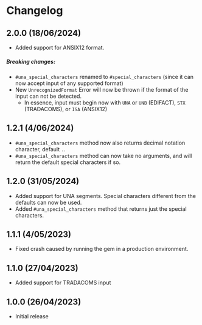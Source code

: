 # Changelog

## 2.0.0 (18/06/2024)

* Added support for ANSIX12 format.

##### Breaking changes:
* `#una_special_characters` renamed to `#special_characters` (since it can now accept input of any supported format)
* New `UnrecognizedFormat` Error will now be thrown if the format of the input can not be detected.
    * In essence, input must begin now with `UNA` or `UNB` (EDIFACT), `STX` (TRADACOMS), or `ISA` (ANSIX12)

## 1.2.1 (4/06/2024)

* `#una_special_characters` method now also returns decimal notation character, default `.`.
* `#una_special_characters` method can now take no arguments, and will return the default special characters if so.

## 1.2.0 (31/05/2024)

* Added support for UNA segments. Special characters different from the defaults can now be used.
* Added `#una_special_characters` method that returns just the special characters.

## 1.1.1 (4/05/2023)

* Fixed crash caused by running the gem in a production environment.

## 1.1.0 (27/04/2023)

* Added support for TRADACOMS input

## 1.0.0 (26/04/2023)

* Initial release










